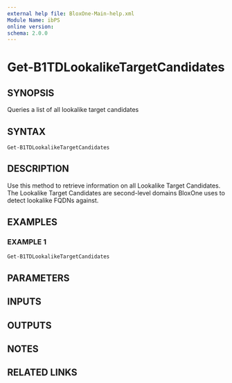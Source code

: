 ```yaml
---
external help file: BloxOne-Main-help.xml
Module Name: ibPS
online version:
schema: 2.0.0
---
```


# Get-B1TDLookalikeTargetCandidates

## SYNOPSIS
Queries a list of all lookalike target candidates

## SYNTAX

```
Get-B1TDLookalikeTargetCandidates
```

## DESCRIPTION
Use this method to retrieve information on all Lookalike Target Candidates.
The Lookalike Target Candidates are second-level domains BloxOne uses to detect lookalike FQDNs against.

## EXAMPLES

### EXAMPLE 1
```powershell
Get-B1TDLookalikeTargetCandidates
```

## PARAMETERS

## INPUTS

## OUTPUTS

## NOTES

## RELATED LINKS
